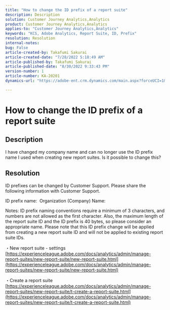 ```yaml
---
title: "How to change the ID prefix of a report suite"
description: Description
solution: Customer Journey Analytics,Analytics
product: Customer Journey Analytics,Analytics
applies-to: "Customer Journey Analytics,Analytics"
keywords: "KCS, Adobe Analytics, Report Suite, ID, Prefix"
resolution: Resolution
internal-notes: 
bug: False
article-created-by: Takafumi Sakurai
article-created-date: "7/28/2022 5:18:49 AM"
article-published-by: Takafumi Sakurai
article-published-date: "8/30/2022 9:33:43 PM"
version-number: 1
article-number: KA-20201
dynamics-url: "https://adobe-ent.crm.dynamics.com/main.aspx?forceUCI=1&pagetype=entityrecord&etn=knowledgearticle&id=373311bf-340e-ed11-82e5-000d3a379369"

---
```

# How to change the ID prefix of a report suite

## Description

I have changed my company name and can no longer use the ID prefix name I used when creating new report suites. Is it possible to change this?

## Resolution


ID prefixes can be changed by Customer Support. Please share the following information with Customer Support.

ID prefix name: 
Organization (Company) Name:

Notes:
ID prefix naming conventions require a minimum of 3 characters, and numbers are not allowed as the first character. Also, the maximum length of the report suite ID and the ID prefix is 40 bytes, so please consider an appropriate name. Please note that this ID prefix change will be applied from creating a new report suite ID and will not be applied to existing report suite IDs.

・New report suite - settings
[https://experienceleague.adobe.com/docs/analytics/admin/manage-report-suites/new-report-suite/new-report-suite.html](https://experienceleague.adobe.com/docs/analytics/admin/manage-report-suites/new-report-suite/new-report-suite.html)

・Create a report suite
[https://experienceleague.adobe.com/docs/analytics/admin/manage-report-suites/new-report-suite/t-create-a-report-suite.html](https://experienceleague.adobe.com/docs/analytics/admin/manage-report-suites/new-report-suite/t-create-a-report-suite.html)
